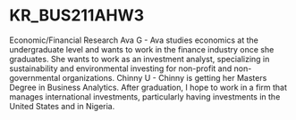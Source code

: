 # KR_BUS211AHW3
Economic/Financial Research 
Ava G - Ava studies economics at the undergraduate level and wants to work in the finance industry once she graduates. She wants to work as an investment analyst, specializing in sustainability and environmental investing for non-profit and non-governmental organizations. 
Chinny U - Chinny is getting her Masters Degree in Business Analytics. After graduation, I hope to work in a firm that manages international investments, particularly having investments in the United States and in Nigeria.
